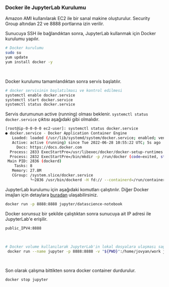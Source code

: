 ### Docker ile JupyterLab Kurulumu
Amazon AMI kullanılarak EC2 ile bir sanal makine oluşturulur. Security Group altından 22 ve 8888 portlarına izin verilir. 


Sunucuya SSH ile bağlandıktan sonra, JupyterLab kullanmak için Docker kurulumu yapılır.
```bash
# Docker kurulumu
sudo su
yum update
yum install docker -y
```
<br>

Docker kurulumu tamamlandıktan sonra servis başlatılır. 

```bash
# docker servisinin başlatılması ve kontrol edilmesi
systemctl enable docker.service
systemctl start docker.service
systemctl status docker.service
```

Servis durumunun active (running) olması beklenir. `systemctl status docker.service` çıktısı aşağıdaki gibi olmalıdır.


```bash
[root@ip-0-0-0-0 ec2-user]: systemctl status docker.service
● docker.service - Docker Application Container Engine
   Loaded: loaded (/usr/lib/systemd/system/docker.service; enabled; vendor preset: disabled)
   Active: active (running) since Tue 2022-06-28 10:55:22 UTC; 5s ago
     Docs: https://docs.docker.com
  Process: 2833 ExecStartPre=/usr/libexec/docker/docker-setup-runtimes.sh (code=exited, status=0/SUCCESS)
  Process: 2832 ExecStartPre=/bin/mkdir -p /run/docker (code=exited, status=0/SUCCESS)
 Main PID: 2836 (dockerd)
    Tasks: 8
   Memory: 27.8M
   CGroup: /system.slice/docker.service
           └─2836 /usr/bin/dockerd -H fd:// --containerd=/run/containerd/containerd.sock --default-ulimit nofile=32768:65536
```

JupyterLab kurulumu için aşağıdaki komutları çalıştırılır. Diğer Docker imajları için detaylara [buradan](https://jupyter-docker-stacks.readthedocs.io/en/latest/using/selecting.html) ulaşabilirsiniz.

```bash
docker run -p 8888:8888 jupyter/datascience-notebook
```

Docker sorunsuz bir şekilde çalıştıktan sonra sunucuya ait IP adresi ile JupyterLab'e erişilir.

`public_IPV4:8888`

<br>

```bash
# Docker volume kullanılarak JupyterLab'in lokal dosyalara ulaşması sağlanır.
 docker run --name jupyter -p 8888:8888 -v "${PWD}":/home/jovyan/work jupyter/datascience-notebook
```
<br>

Son olarak çalışma bittikten sonra docker container durdurulur. 

```bash
docker stop jupyter
```